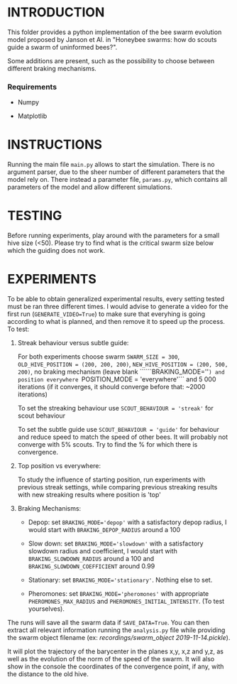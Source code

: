 # INTRODUCTION

This folder provides a python implementation of the bee swarm evolution model proposed by Janson et Al. in "Honeybee swarms: how do scouts guide a swarm of uninformed bees?".

Some additions are present, such as the possibility to choose between different braking mechanisms.

### Requirements

* Numpy

* Matplotlib

# INSTRUCTIONS

Running the main file ```main.py``` allows to start the simulation. There is no argument parser, due to the sheer number of different parameters that the model rely on. There instead a parameter file, ```params.py```, which contains all parameters of the model and allow different simulations.

# TESTING

Before running experiments, play around with the parameters for a small hive size (<50). Please try to find what is the critical swarm size below which the guiding does not work.

# EXPERIMENTS

To be able to obtain generalized experimental results, every setting tested must be ran three different times.
I would advise to generate a video for the first run (```GENERATE_VIDEO=True```) to make sure that everyhing is going according to what is planned, and then remove it to speed up the process.
To test:

1. Streak behaviour versus subtle guide:

    For both experiments choose swarm ```SWARM_SIZE = 300```, ```OLD_HIVE_POSITION = (200, 200, 200)```, ```NEW_HIVE_POSITION = (200, 500, 200)```, no braking mechanism (leave blank ``````BRAKING_MODE=''```) and position everywhere ```POSITION_MODE = 'everywhere'``` and 5 000 iterations (if it converges, it should converge before that: ~2000 iterations)

    To set the streaking behaviour use ```SCOUT_BEHAVIOUR = 'streak'``` for scout behaviour

    To set the subtle guide use ```SCOUT_BEHAVIOUR = 'guide'``` for behaviour and reduce speed to match the speed of other bees. It will probably not converge with 5% scouts. Try to find the % for which there is convergence.

2. Top position vs everywhere:

    To study the influence of starting position, run experiments with previous streak settings, while comparing previous streaking results with new streaking results where position is 'top'

3. Braking Mechanisms:

    *   Depop: set ```BRAKING_MODE='depop'``` with a satisfactory depop radius, I would start with ```BRAKING_DEPOP_RADIUS``` around a 100

    *   Slow down: set ```BRAKING_MODE='slowdown'``` with a satisfactory slowdown radius and coefficient, I would start with ```BRAKING_SLOWDOWN_RADIUS``` around a 100 and ```BRAKING_SLOWDOWN_COEFFICIENT``` around 0.99

    *   Stationary: set ```BRAKING_MODE='stationary'```. Nothing else to set.

    *   Pheromones: set ```BRAKING_MODE='pheromones'``` with appropriate ```PHEROMONES_MAX_RADIUS``` and ```PHEROMONES_INITIAL_INTENSITY```. (To test yourselves).


The runs will save all the swarm data if ```SAVE_DATA=True```. You can then extract all relevant information running the ```analysis.py``` file while providing the swarm object filename (ex: *recordings/swarm_object 2019-11-14.pickle*).

It will plot the trajectory of the barycenter in the planes x,y, x,z and y,z, as well as the evolution of the norm of the speed of the swarm. It will also show in the console the coordinates of the convergence point, if any, with the distance to the old hive.






